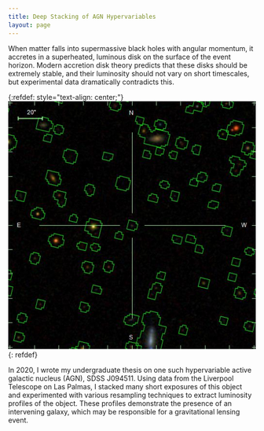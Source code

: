 ```yaml
---
title: Deep Stacking of AGN Hypervariables
layout: page
---
```


When matter falls into supermassive black holes with angular momentum, it accretes in a superheated, luminous disk on the surface of the event horizon. Modern accretion disk theory predicts that these disks should be extremely stable, and their luminosity should not vary on short timescales, but experimental data dramatically contradicts this.

{:refdef: style="text-align: center;"}
![SDSS J094511](/images/SDSS_J094511.jpeg)
{: refdef}

In 2020, I wrote my undergraduate thesis on one such hypervariable active galactic nucleus (AGN), SDSS J094511. Using data from the Liverpool Telescope on Las Palmas, I stacked many short exposures of this object and experimented with various resampling techniques to extract luminosity profiles of the object. These profiles demonstrate the presence of an intervening galaxy, which may be responsible for a gravitational lensing event.
